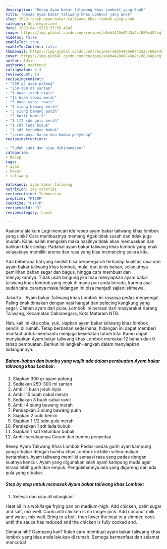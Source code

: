 ```yaml
---
description: "Resep Ayam bakar taliwang khas Lombok{ yang Enak"
title: "Resep Ayam bakar taliwang khas Lombok{ yang Enak"
slug: 2629-resep-ayam-bakar-taliwang-khas-lombok-yang-enak
category: Uncategorized
date: 2023-04-19T15:37:56.484Z
image: https://img-global.cpcdn.com/recipes/a8eb4420e0743a2c/680x482cq70/ayam-bakar-taliwang-khas-lombok-foto-resep-utama.jpg
hideToc: false
enableToc: true
enableTocContent: false
thumbnail: https://img-global.cpcdn.com/recipes/a8eb4420e0743a2c/680x482cq70/ayam-bakar-taliwang-khas-lombok-foto-resep-utama.jpg
cover: https://img-global.cpcdn.com/recipes/a8eb4420e0743a2c/680x482cq70/ayam-bakar-taliwang-khas-lombok-foto-resep-utama.jpg
author: Admin
authorAv: notfound
ratingvalue: 4.3
reviewcount: 14
recipeingredient:
- "300 gr ayam potong"
- "250-300 ml santan"
- "1 buah jeruk nipis"
- "15 buah cabai merah"
- "3 buah cabai rawit"
- "4 siung bawang merah"
- "3 siung bawang putih"
- "2 butir kemiri"
- "1 1/2 sdm gula merah"
- "1 sdt lada bubuk"
- "1 sdt ketumbar bubuk"
- "secukupnya Garam dan bumbu penyedap"
recipeinstructions:

- "Sudah jadi dan siap dihidangkan!"
categories:
- Resep
tags:
- ayam
- bakar
- taliwang

katakunci: ayam bakar taliwang 
nutrition: 242 calories
recipecuisine: Indonesian
preptime: "PT29M"
cooktime: "PT47M"
recipeyield: "3"
recipecategory: Lunch

---
```



Asalamu'alaikum Lagi mencari ide resep ayam bakar taliwang khas lombok yang unik? Cara membuatnya memang Agak tidak susah dan tidak juga mudah. Kalau salah mengolah maka hasilnya tidak akan memuaskan dan bahkan tidak sedap. Padahal ayam bakar taliwang khas lombok yang enak selayaknya memiliki aroma dan rasa yang bisa memancing selera kita.


Ada beberapa hal yang sedikit bisa berpengaruh terhadap kualitas rasa dari ayam bakar taliwang khas lombok, mulai dari jenis bahan, selanjutnya pemilihan bahan segar dan bagus, hingga cara membuat dan menyajikannya. Tidak usah bingung jika mau menyiapkan ayam bakar taliwang khas lombok yang enak di mana pun anda berada, karena asal sudah tahu caranya maka hidangan ini bisa menjadi sajian istimewa.

Jakarta - Ayam bakar Taliwang khas Lombok ini rasanya pedas menyengat. Paling enak dimakan dengan nasi hangat dan pelecing kangkung yang segar. Olahan ayam dari pulau Lombok ini berasal dari masyarakat Karang Taliwang, Kecamatan Cakranegara, Kota Mataram NTB.


Nah, kali ini kita coba, yuk, siapkan ayam bakar taliwang khas lombok sendiri di rumah. Tetap berbahan sederhana, hidangan ini dapat memberi manfaat untuk membantu menjaga kesehatan tubuh kita. Kamu dapat menyiapkan Ayam bakar taliwang khas Lombok memakai 12 bahan dan 0 tahap pembuatan. Berikut ini langkah-langkah dalam menyiapkan hidangannya.

<!--inarticleads1-->

##### Bahan-bahan dan bumbu yang wajib ada dalam pembuatan Ayam bakar taliwang khas Lombok:

1. Siapkan 300 gr ayam potong
1. Sediakan 250-300 ml santan
1. Ambil 1 buah jeruk nipis
1. Ambil 15 buah cabai merah
1. Sediakan 3 buah cabai rawit
1. Ambil 4 siung bawang merah
1. Persiapkan 3 siung bawang putih
1. Siapkan 2 butir kemiri
1. Siapkan 1 1/2 sdm gula merah
1. Persiapkan 1 sdt lada bubuk
1. Siapkan 1 sdt ketumbar bubuk
1. Ambil secukupnya Garam dan bumbu penyedap


Resep Ayam Taliwang Khas Lombok Pedas-pedas gurih ayan kampung yang dibakar dengan bumbu khas Lombok ini bikin selera makan bertambah. Ayam taliwang memiliki sensasi rasa yang pedas dengan kuatnya kencur. Ayam yang digunakan ialah ayam kampung muda agar terasa lebih gurih dan empuk. Pengolahannya ada yang digoreng dan ada pula yang dibakar. 

<!--inarticleads2-->

##### Step by step untuk memasak Ayam bakar taliwang khas Lombok:


1. Selesai dan siap dihidangkan!

Heat oil in a wok/large frying pan on medium-high. Add chicken, palm sugar and salt, mix well. Cook until chicken is no longer pink. Add coconut milk and water, mix well. Bring to a boil, then lower the heat to a simmer, cook until the sauce has reduced and the chicken is fully cooked and. 

Gimana nih? Gampang kan? Itulah cara membuat ayam bakar taliwang khas lombok yang bisa anda lakukan di rumah. Semoga bermanfaat dan selamat mencoba!
